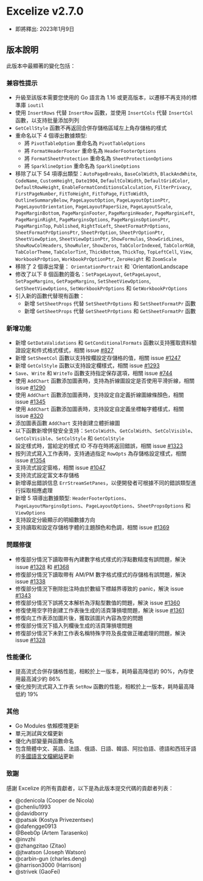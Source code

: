 # Excelize v2.7.0

* 即將釋出: 2023年1月9日

## 版本說明

此版本中最顯著的變化包括：

### 兼容性提示

* 升級至該版本需要您使用的 Go 語言為 1.16 或更高版本，以遷移不再支持的標準庫 `ioutil`
* 使用 `InsertRows` 代替 `InsertRow` 函數，並使用 `InsertCols` 代替 `InsertCol` 函數，以支持批量添加列列
* `GetCellStyle` 函數不再返回合併存儲格區域左上角存儲格的樣式
* 重命名以下 4 個導出數據類型:
  * 將 `PivotTableOption` 重命名為 `PivotTableOptions`
  * 將 `FormatHeaderFooter` 重命名為 `HeaderFooterOptions`
  * 將 `FormatSheetProtection` 重命名為 `SheetProtectionOptions`
  * 將 `SparklineOption` 重命名為 `SparklineOptions`
* 移除了以下 54 項導出類型：`AutoPageBreaks`, `BaseColWidth`, `BlackAndWhite`, `CodeName`, `CustomHeight`, `Date1904`, `DefaultColWidth`, `DefaultGridColor`, `DefaultRowHeight`, `EnableFormatConditionsCalculation`, `FilterPrivacy`, `FirstPageNumber`, `FitToHeight`, `FitToPage`, `FitToWidth`, `OutlineSummaryBelow`, `PageLayoutOption`, `PageLayoutOptionPtr`, `PageLayoutOrientation`, `PageLayoutPaperSize`, `PageLayoutScale`, `PageMarginBottom`, `PageMarginFooter`, `PageMarginHeader`, `PageMarginLeft`, `PageMarginRight`, `PageMarginsOptions`, `PageMarginsOptionsPtr`, `PageMarginTop`, `Published`, `RightToLeft`, `SheetFormatPrOptions`, `SheetFormatPrOptionsPtr`, `SheetPrOption`, `SheetPrOptionPtr`, `SheetViewOption`, `SheetViewOptionPtr`, `ShowFormulas`, `ShowGridLines`, `ShowRowColHeaders`, `ShowRuler`, `ShowZeros`, `TabColorIndexed`, `TabColorRGB`, `TabColorTheme`, `TabColorTint`, `ThickBottom`, `ThickTop`, `TopLeftCell`, `View`, `WorkbookPrOption`, `WorkbookPrOptionPtr`, `ZeroHeight` 和 `ZoomScale`
* 移除了 2 個導出常量： `OrientationPortrait` 和 `OrientationLandscape
* 修改了以下 8 個函數的簽名：`SetPageLayout`, `GetPageLayout`, `SetPageMargins`, `GetPageMargins`, `SetSheetViewOptions`, `GetSheetViewOptions`, `SetWorkbookPrOptions` 和 `GetWorkbookPrOptions`
* 引入新的函數代替現有函數：
  * 新增 `SetSheetProps` 代替 `SetSheetPrOptions` 和 `SetSheetFormatPr` 函數
  * 新增 `GetSheetProps` 代替 `GetSheetPrOptions` 和 `GetSheetFormatPr` 函數

### 新增功能

* 新增 `GetDataValidations` 和 `GetConditionalFormats` 函數以支持獲取資料驗證設定和件式格式樣式，相關 issue [#827](https://github.com/xuri/excelize/issues/827)
* 新增 `SetSheetCol` 函數以支持按欄設定存儲格的值，相關 issue [#1247](https://github.com/xuri/excelize/issues/1247)
* 新增 `GetColStyle` 函數以支持設定欄樣式，相關 issue [#1293](https://github.com/xuri/excelize/issues/1293)
* `Save`、`Write` 和 `WriteTo` 函數支持指定保存選項，相關 issue [#744](https://github.com/xuri/excelize/issues/744)
* 使用 `AddChart` 函數添加圖表時，支持為折線圖設定是否使用平滑折線，相關 issue [#1290](https://github.com/xuri/excelize/issues/1290)
* 使用 `AddChart` 函數添加圖表時，支持設定自定義折線圖線條顏色，相關 issue [#1345](https://github.com/xuri/excelize/issues/1345)
* 使用 `AddChart` 函數添加圖表時，支持設定自定義坐標軸字體樣式，相關 issue [#320](https://github.com/xuri/excelize/issues/320)
* 添加圖表函數 `AddChart` 支持創建立體折線圖
* 以下函數新增併發安全支持：`SetColWidth`、`GetColWidth`、`SetColVisible`、`GetColVisible`、`SetColStyle` 和 `GetColStyle`
* 設定樣式時，當給定的樣式 ID 不存在時將返回錯誤，相關 issue [#1323](https://github.com/xuri/excelize/issues/1323)
* 按列流式寫入工作表時，支持通過指定 `RowOpts` 為存儲格設定樣式，相關 issue [#1354](https://github.com/xuri/excelize/issues/1354)
* 支持流式設定窗格，相關 issue [#1047](https://github.com/xuri/excelize/issues/1047)
* 支持流式設定富文本存儲格
* 新增導出錯誤信息 `ErrStreamSetPanes`，以便開發者可根據不同的錯誤類型進行採取相應處理
* 新增 5 項導出數據類型: `HeaderFooterOptions`、`PageLayoutMarginsOptions`、`PageLayoutOptions`、`SheetPropsOptions` 和 `ViewOptions`
* 支持設定分級顯示的明細數據方向
* 支持讀取和設定存儲格字體的主題顏色和色調，相關 issue [#1369](https://github.com/xuri/excelize/issues/1369)

### 問題修復

* 修復部分情況下讀取帶有內建數字格式樣式的浮點數精度有誤問題，解決 issue [#1328](https://github.com/xuri/excelize/issues/1328) 和 [#1368](https://github.com/xuri/excelize/issues/1368)
* 修復部分情況下讀取帶有 AM/PM 數字格式樣式的存儲格有誤問題，解決 issue [#1338](https://github.com/xuri/excelize/issues/1338)
* 修復部分情況下刪除批注時由於數組下標越界導致的 panic，解決 issue [#1343](https://github.com/xuri/excelize/issues/1343)
* 修復部分情況下誤將文本解析為浮點型數值的問題，解決 issue [#1360](https://github.com/xuri/excelize/issues/1360)
* 修復使用空字符創建工作表後生成的活頁簿損壞問題，解決 issue [#1361](https://github.com/xuri/excelize/issues/1361)
* 修復向工作表添加圖片後，獲取該圖片內容為空的問題
* 修復部分情況下插入列欄後生成的活頁簿損壞問題
* 修復部分情況下未對工作表名稱特殊字符及長度做正確處理的問題，解決 issue [#1328](https://github.com/xuri/excelize/issues/1328)

### 性能優化

* 提高流式合併存儲格性能，相較於上一版本，耗時最高降低約 90%，內存使用最高減少約 86%
* 優化按列流式寫入工作表 `SetRow` 函數的性能，相較於上一版本，耗時最高降低約 19%

### 其他

* Go Modules 依賴模塊更新
* 單元測試與文檔更新
* 優化內部變量與函數命名
* 包含簡體中文、英語、法語、俄語、日語、韓語、阿拉伯語、德語和西班牙語的[多國語言文檔網站](https://xuri.me/excelize)更新

### 致謝

感謝 Excelize 的所有貢獻者，以下是為此版本提交代碼的貢獻者列表：

* @cdenicola (Cooper de Nicola)
* @chenliu1993
* @davidborry
* @patsak (Kostya Privezentsev)
* @dafengge0913
* @Beeb0p (Artem Tarasenko)
* @invzhi
* @zhangzitao (Zitao)
* @jtwatson (Joseph Watson)
* @carbin-gun (charles.deng)
* @harrison3000 (Harrison)
* @strivek (GaoFei)
